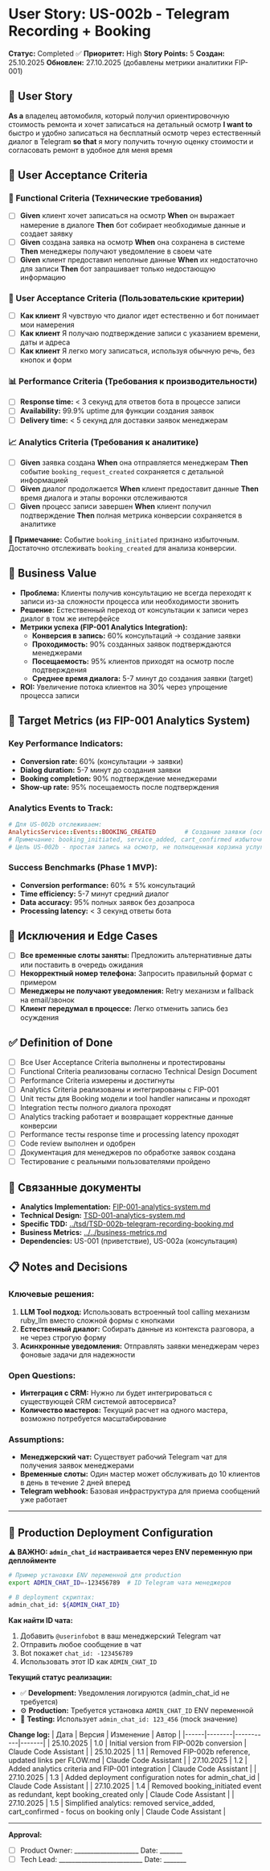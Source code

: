 # User Story: US-002b - Telegram Recording + Booking

**Статус:** Completed ✅
**Приоритет:** High
**Story Points:** 5
**Создан:** 25.10.2025
**Обновлен:** 27.10.2025 (добавлены метрики аналитики FIP-001)

## 📝 User Story
**As a** владелец автомобиля, который получил ориентировочную стоимость ремонта и хочет записаться на детальный осмотр **I want to** быстро и удобно записаться на бесплатный осмотр через естественный диалог в Telegram **so that** я могу получить точную оценку стоимости и согласовать ремонт в удобное для меня время

## 👥 User Acceptance Criteria

### 🤖 Functional Criteria (Технические требования)
- [ ] **Given** клиент хочет записаться на осмотр **When** он выражает намерение в диалоге **Then** бот собирает необходимые данные и создает заявку
- [ ] **Given** создана заявка на осмотр **When** она сохранена в системе **Then** менеджеры получают уведомление в своем чате
- [ ] **Given** клиент предоставил неполные данные **When** их недостаточно для записи **Then** бот запрашивает только недостающую информацию

### 👥 User Acceptance Criteria (Пользовательские критерии)
- [ ] **Как клиент** Я чувствую что диалог идет естественно и бот понимает мои намерения
- [ ] **Как клиент** Я получаю подтверждение записи с указанием времени, даты и адреса
- [ ] **Как клиент** Я легко могу записаться, используя обычную речь, без кнопок и форм

### 📊 Performance Criteria (Требования к производительности)
- [ ] **Response time:** < 3 секунд для ответов бота в процессе записи
- [ ] **Availability:** 99.9% uptime для функции создания заявок
- [ ] **Delivery time:** < 5 секунд для доставки заявок менеджерам

### 📈 Analytics Criteria (Требования к аналитике)
- [ ] **Given** заявка создана **When** она отправляется менеджерам **Then** событие `booking_request_created` сохраняется с детальной информацией
- [ ] **Given** диалог продолжается **When** клиент предоставит данные **Then** время диалога и этапы воронки отслеживаются
- [ ] **Given** процесс записи завершен **When** клиент получил подтверждение **Then** полная метрика конверсии сохраняется в аналитике

**📝 Примечание:** Событие `booking_initiated` признано избыточным. Достаточно отслеживать `booking_created` для анализа конверсии.

## 🎯 Business Value
- **Проблема:** Клиенты получив консультацию не всегда переходят к записи из-за сложности процесса или необходимости звонить
- **Решение:** Естественный переход от консультации к записи через диалог в том же интерфейсе
- **Метрики успеха (FIP-001 Analytics Integration):**
  - **Конверсия в запись:** 60% консультаций → создание заявки
  - **Проходимость:** 90% созданных заявок подтверждаются менеджерами
  - **Посещаемость:** 95% клиентов приходят на осмотр после подтверждения
  - **Среднее время диалога:** 5-7 минут до создания заявки (target)
- **ROI:** Увеличение потока клиентов на 30% через упрощение процесса записи

## 🎯 Target Metrics (из FIP-001 Analytics System)

### **Key Performance Indicators:**
- **Conversion rate:** 60% (консультации → заявки)
- **Dialog duration:** 5-7 минут до создания заявки
- **Booking completion:** 90% подтверждение менеджерами
- **Show-up rate:** 95% посещаемость после подтверждения

### **Analytics Events to Track:**
```ruby
# Для US-002b отслеживаем:
AnalyticsService::Events::BOOKING_CREATED        # Создание заявки (основное событие)
# Примечание: booking_initiated, service_added, cart_confirmed избыточны
# Цель US-002b - простая запись на осмотр, не полноценная корзина услуг
```

### **Success Benchmarks (Phase 1 MVP):**
- **Conversion performance:** 60% ± 5% консультаций
- **Time efficiency:** 5-7 минут средний диалог
- **Data accuracy:** 95% полных заявок без дозапроса
- **Processing latency:** < 3 секунд ответы бота

## 🚫 Исключения и Edge Cases
- [ ] **Все временные слоты заняты:** Предложить альтернативные даты или поставить в очередь ожидания
- [ ] **Некорректный номер телефона:** Запросить правильный формат с примером
- [ ] **Менеджеры не получают уведомления:** Retry механизм и fallback на email/звонок
- [ ] **Клиент передумал в процессе:** Легко отменить запись без осуждения

## ✅ Definition of Done
- [ ] Все User Acceptance Criteria выполнены и протестированы
- [ ] Functional Criteria реализованы согласно Technical Design Document
- [ ] Performance Criteria измерены и достигнуты
- [ ] Analytics Criteria реализованы и интегрированы с FIP-001
- [ ] Unit тесты для Booking модели и tool handler написаны и проходят
- [ ] Integration тесты полного диалога проходят
- [ ] Analytics tracking работает и возвращает корректные данные конверсии
- [ ] Performance тесты response time и processing latency проходят
- [ ] Code review выполнен и одобрен
- [ ] Документация для менеджеров по обработке заявок создана
- [ ] Тестирование с реальными пользователями пройдено

## 🔗 Связанные документы
- **Analytics Implementation:** [FIP-001-analytics-system.md](../FIP-001-analytics-system.md)
- **Technical Design:** [TSD-001-analytics-system.md](../tsd/TSD-001-analytics-system.md)
- **Specific TDD:** [../tsd/TSD-002b-telegram-recording-booking.md](../tsd/TSD-002b-telegram-recording-booking.md)
- **Business Metrics:** [../../business-metrics.md](../../business-metrics.md)
- **Dependencies:** US-001 (приветствие), US-002a (консультация)

## 📋 Notes and Decisions

### Ключевые решения:
1. **LLM Tool подход:** Использовать встроенный tool calling механизм ruby_llm вместо сложной формы с кнопками
2. **Естественный диалог:** Собирать данные из контекста разговора, а не через строгую форму
3. **Асинхронные уведомления:** Отправлять заявки менеджерам через фоновые задачи для надежности

### Open Questions:
- **Интеграция с CRM:** Нужно ли будет интегрироваться с существующей CRM системой автосервиса?
- **Количество мастеров:** Текущий расчет на одного мастера, возможно потребуется масштабирование

### Assumptions:
- **Менеджерский чат:** Существует рабочий Telegram чат для получения заявок менеджерами
- **Временные слоты:** Один мастер может обслуживать до 10 клиентов в день в течение 2 дней вперед
- **Telegram webhook:** Базовая инфраструктура для приема сообщений уже работает

---

## 🔧 Production Deployment Configuration

**⚠️ ВАЖНО: `admin_chat_id` настраивается через ENV переменную при деплойменте**

```bash
# Пример установки ENV переменной для production
export ADMIN_CHAT_ID=-123456789  # ID Telegram чата менеджеров

# В deployment скриптах:
admin_chat_id: ${ADMIN_CHAT_ID}
```

**Как найти ID чата:**
1. Добавить `@userinfobot` в ваш менеджерский Telegram чат
2. Отправить любое сообщение в чат
3. Bot покажет `chat_id: -123456789`
4. Использовать этот ID как `ADMIN_CHAT_ID`

**Текущий статус реализации:**
- ✅ **Development:** Уведомления логируются (admin_chat_id не требуется)
- ⚙️ **Production:** Требуется установка `ADMIN_CHAT_ID` ENV переменной
- 🧪 **Testing:** Использует `admin_chat_id: 123_456` (mock значение)

**Change log:**
| Дата | Версия | Изменение | Автор |
|------|--------|-----------|-------|
| 25.10.2025 | 1.0 | Initial version from FIP-002b conversion | Claude Code Assistant |
| 25.10.2025 | 1.1 | Removed FIP-002b reference, updated links per FLOW.md | Claude Code Assistant |
| 27.10.2025 | 1.2 | Added analytics criteria and FIP-001 integration | Claude Code Assistant |
| 27.10.2025 | 1.3 | Added deployment configuration notes for admin_chat_id | Claude Code Assistant |
| 27.10.2025 | 1.4 | Removed booking_initiated event as redundant, kept booking_created only | Claude Code Assistant |
| 27.10.2025 | 1.5 | Simplified analytics: removed service_added, cart_confirmed - focus on booking only | Claude Code Assistant |

---

**Approval:**
- [ ] Product Owner: ____________________ Date: _______
- [ ] Tech Lead: __________________________ Date: _______
